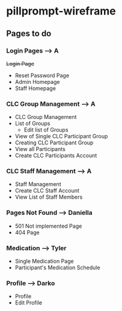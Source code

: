 # pillprompt-wireframe

## Pages to do

### Login Pages --> A
~~Login Page~~
- Reset Password Page
- Admin Homepage
- Staff Homepage

### CLC Group Management --> A
- CLC Group Management
- List of Groups
	- Edit list of Groups
- View of Single CLC Participant Group
- Creating CLC Participant Group
- View all Participants
- Create CLC Participants Account

### CLC Staff Management --> A
- Staff Management
- Create CLC Staff Account
- View List of Staff Members

### Pages Not Found --> Daniella
- 501 Not implemented Page
- 404 Page

### Medication --> Tyler
- Single Medication Page
- Participant's Medication Schedule

### Profile --> Darko
- Profile
- Edit Profile

